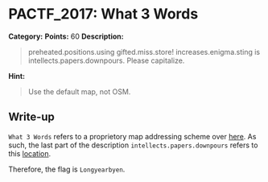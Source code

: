# PACTF_2017: What 3 Words

**Category:**
**Points:** 60
**Description:**

>preheated.positions.using gifted.miss.store! increases.enigma.sting is intellects.papers.downpours. Please capitalize.

**Hint:**

>Use the default map, not OSM.

## Write-up
`What 3 Words` refers to a proprietory map addressing scheme over [here](https://map.what3words.com/intellects.papers.downpours). As such, the last part of the description `intellects.papers.downpours` refers to this [location](https://map.what3words.com/intellects.papers.downpours).

Therefore, the flag is `Longyearbyen`.